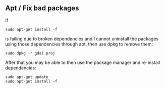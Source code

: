 ## Apt / Fix bad packages

If 

    sudo apt-get install -f

is failing due to broken dependencies and I cannot uninstall the packages using those dependencies through apt, then use dpkg to remove them:

    sudo dpkg -r gdal proj

After that you may be able to then use the package manager and re-install dependencies:

    sudo apt-get update
    sudo apt-get install -f
